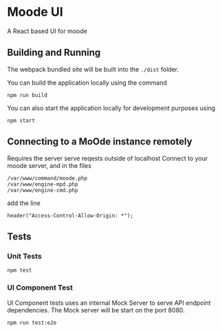 # Moode UI

A React based UI for moode

## Building and Running

The webpack bundled site will be built into the `./dist` folder.

You can build the application locally using the command

    npm run build

You can also start the application locally for development purposes using

    npm start

## Connecting to a MoOde instance remotely

Requires the server serve reqests outside of localhost
Connect to your moode server, and in the files 

    /var/www/command/moode.php
    /var/www/engine-mpd.php
    /var/www/engine-cmd.php

add the line

    header("Access-Control-Allow-Origin: *");

## Tests

### Unit Tests

    npm test

### UI Component Test

UI Component tests uses an internal Mock Server to serve API endpoint dependencies.
The Mock server will be start on the port 8080. 

    npm run test:e2e
